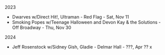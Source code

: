 2023

* Dwarves w/Direct Hit!, Ultraman - Red Flag - Sat, Nov 11
* Smoking Popes w/Teenage Halloween and Devon Kay & the Solutions - Off Broadway - Thu, Nov 30

2024

* Jeff Rosenstock w/Sidney Gish, Gladie - Delmar Hall - ???, Apr ?? x
